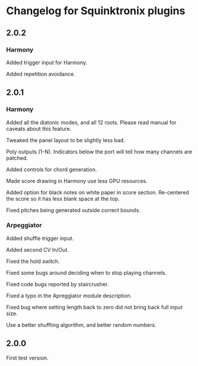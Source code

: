 # Changelog for Squinktronix plugins

## 2.0.2

### Harmony

Added trigger input for Harmony.

Added repetition avoidance.

## 2.0.1

### Harmony

Added all the diatonic modes, and all 12 roots. Please read manual for caveats about this feature.

Tweaked the panel layout to be slightly less bad.

Poly outputs (1-N). Indicators below the port will tell how many channels are patched.

Added controls for chord generation.

Made score drawing in Harmony use less GPU resources.

Added option for black notes on white paper in score section. Re-centered the score so it has less blank space at the top.

Fixed pitches being generated outside correct bounds.

### Arpeggiator

Added shuffle trigger input.

Added second CV In/Out.

Fixed the hold switch.

Fixed some bugs around deciding when to stop playing channels.

Fixed code bugs reported by staircrusher.

Fixed a typo in the Apreggiator module description.

Fixed bug where setting length back to zero did not bring back full input size.

Use a better shuffling algorithm, and better random numbers.

## 2.0.0

First test version.
